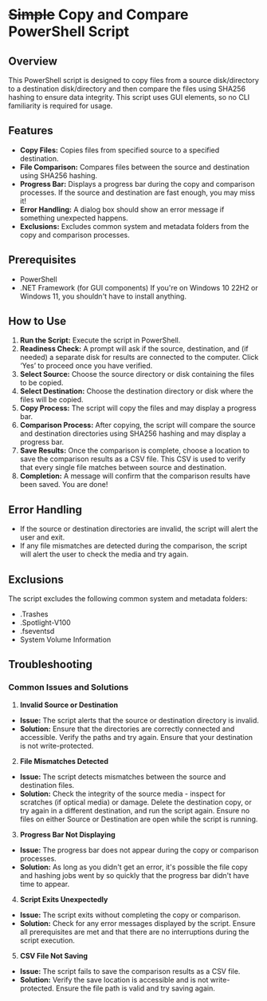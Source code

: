 # ~~Simple~~ Copy and Compare PowerShell Script
## Overview
This PowerShell script is designed to copy files from a source disk/directory to a destination disk/directory and then compare the files using SHA256 hashing to ensure data integrity. This script uses GUI elements, so no CLI familiarity is required for usage.

## Features
* **Copy Files:** Copies files from specified source to a specified destination.
* **File Comparison:** Compares files between the source and destination using SHA256 hashing.
* **Progress Bar:** Displays a progress bar during the copy and comparison processes. If the source and destination are fast enough, you may miss it!
* **Error Handling:** A dialog box should show an error message if something unexpected happens.
* **Exclusions:** Excludes common system and metadata folders from the copy and comparison processes.

## Prerequisites
* PowerShell
* .NET Framework (for GUI components)
If you're on Windows 10 22H2 or Windows 11, you shouldn't have to install anything.

## How to Use
1. **Run the Script:** Execute the script in PowerShell.
2. **Readiness Check:** A prompt will ask if the source, destination, and (if needed) a separate disk for results are connected to the computer. Click ‘Yes’ to proceed once you have verified.
3. **Select Source:** Choose the source directory or disk containing the files to be copied. 
4. **Select Destination:** Choose the destination directory or disk where the files will be copied.
5. **Copy Process:** The script will copy the files and may display a progress bar.
6. **Comparison Process:** After copying, the script will compare the source and destination directories using SHA256 hashing and may display a progress bar.
7. **Save Results:** Once the comparison is complete, choose a location to save the comparison results as a CSV file. This CSV is used to verify that every single file matches between source and destination. 
8. **Completion:** A message will confirm that the comparison results have been saved. You are done!

## Error Handling
* If the source or destination directories are invalid, the script will alert the user and exit.
* If any file mismatches are detected during the comparison, the script will alert the user to check the media and try again.

## Exclusions
The script excludes the following common system and metadata folders:
* .Trashes
* .Spotlight-V100
* .fseventsd
* System Volume Information

## Troubleshooting
### Common Issues and Solutions
1. **Invalid Source or Destination**
* **Issue:** The script alerts that the source or destination directory is invalid.
* **Solution:** Ensure that the directories are correctly connected and accessible. Verify the paths and try again. Ensure that your destination is not write-protected.
2. **File Mismatches Detected**
* **Issue:** The script detects mismatches between the source and destination files.
* **Solution:** Check the integrity of the source media - inspect for scratches (if optical media) or damage. Delete the destination copy, or try again in a different destination, and run the script again. Ensure no files on either Source or Destination are open while the script is running.
3. **Progress Bar Not Displaying**
* **Issue:** The progress bar does not appear during the copy or comparison processes.
* **Solution:** As long as you didn't get an error, it's possible the file copy and hashing jobs went by so quickly that the progress bar didn't have time to appear. 
4. **Script Exits Unexpectedly**
* **Issue:** The script exits without completing the copy or comparison.
* **Solution:** Check for any error messages displayed by the script. Ensure all prerequisites are met and that there are no interruptions during the script execution.
5. **CSV File Not Saving**
* **Issue:** The script fails to save the comparison results as a CSV file.
* **Solution:** Verify the save location is accessible and is not write-protected. Ensure the file path is valid and try saving again.